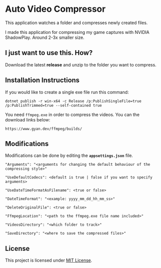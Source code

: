 # Auto Video Compressor

This application watches a folder and compresses newly created files.

I made this application for compressing my game captures with NVIDIA ShadowPlay. Around 2-3x smaller size.

## I just want to use this. How?

Download the latest **release** and unzip to the folder you want to compress.

## Installation Instructions

If you would like to create a single exe file run this command:

`dotnet publish -r win-x64 -c Release /p:PublishSingleFile=true /p:PublishTrimmed=true --self-contained true`

You need `ffmpeg.exe` in order to compress the videos. You can the download links below:

`https://www.gyan.dev/ffmpeg/builds/`

## Modifications

Modifications can be done by editing the **`appsettings.json`** file.

`"Arguments": "<arguments for changing the default behaviour of the compressing style>"`

`"UseDefaultCodecs": <default is true | false if you want to specify arguments>`

`"UseDateTimeFormatAsFilename": <true or false>`

`"DateTimeFormat": "<example: yyyy_mm_dd_hh_mm_ss>"`

`"DeleteOriginalFile": <true or false>`

`"FfmpegLocation": "<path to the ffmpeg.exe file name included>"`

`"VideosDirectory": "<which folder to track>"`

`"SaveDirectory": "<where to save the compressed files>"`

## License

This project is licensed under [MIT License](LICENSE).
